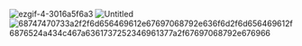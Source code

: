![ezgif-4-3016a5f6a3](https://user-images.githubusercontent.com/67855031/157255484-e20b0511-a6ec-4a0b-b336-e8effd29e73b.gif)
![Untitled](https://user-images.githubusercontent.com/67855031/157256617-acf2917f-3f44-4793-a7ad-858a97f52401.png) ![68747470733a2f2f6d656469612e67697068792e636f6d2f6d656469612f6876524a434c467a6361737252346961377a2f67697068792e676966](https://user-images.githubusercontent.com/67855031/157256720-a870e45b-fa12-4550-9f1a-91fd55749d92.gif)

